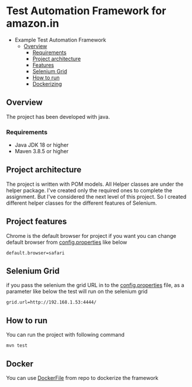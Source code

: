 # Test Automation Framework for amazon.in

- Example Test Automation Framework
    * [Overview](#overview)
        + [Requirements](#requirements)
        + [Project architecture](#architecture)
        + [Features](#features)
        + [Selenium Grid](#grid)
        + [How to run](#run)
        + [Dockerizing](#docker)


<a name="overview"></a>

## Overview

The project has been developed with java.

<a name="requirements"></a>

### Requirements

- Java JDK 18 or higher
- Maven 3.8.5 or higher

<a name="architecture"></a>
## Project architecture

The project is written with POM models. All Helper classes are under the helper package. I've created only the required ones to complete the assignment.
But I've considered the next level of this project. So I created different helper classes for the different features of Selenium.

<a name="features"></a>
## Project features

Chrome is the default browser for project if you want you can change default browser from [config.properties](https://github.com/serhatozdursun/in.amozon.test.project/blob/master/src/main/resources/config.properties) like below
```
default.browser=safari
```

<a name="grid"></a>
## Selenium Grid
if you pass the selenium the grid URL in to the [config.properties](https://github.com/serhatozdursun/in.amozon.test.project/blob/master/src/main/resources/config.properties) file, as a parameter like below the test will run on the selenium grid

```
grid.url=http://192.168.1.53:4444/
```
<a name="run"></a>
## How to run

You can run the project with following command
```
mvn test
```

<a name="docker"></a>
## Docker
You can use [DockerFile](https://github.com/serhatozdursun/in.amozon.test.project/blob/master/DockerFile) from repo to dockerize the framework
